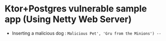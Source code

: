 # Ktor+Postgres vulnerable sample app (Using Netty Web Server)
- Inserting a malicious dog : `Malicious Pet', 'Gru from the Minions') -- `
